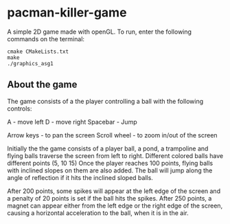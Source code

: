 # pacman-killer-game

A simple 2D game made with openGL.
To run, enter the following commands on the terminal:
```
cmake CMakeLists.txt 
make
./graphics_asg1 
```

About the game
------------------
The game consists of a the player controlling a ball with the following controls:

A - move left
D - move right
Spacebar - Jump

Arrow keys - to pan the screen
Scroll wheel - to zoom in/out of the screen

Initially the the game consists of a player ball, a pond, a trampoline and flying balls traverse the screen from left to right.
Different colored balls have different points (5, 10 15)
Once the player reaches 100 points, flying balls with inclined slopes on them are also added.
The ball will jump along the angle of reflection if it hits the inclined sloped balls.

After 200 points, some spikes will appear at the left edge of the screen and a penalty of 20 points is set if the ball hits the spikes.
After 250 points, a magnet can appear either from the left edge or the right edge of the screen,
causing a horizontal acceleration to the ball, when it is in the air.
